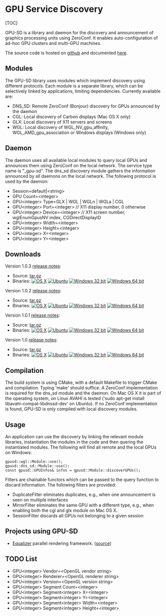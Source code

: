 # GPU Service Discovery

[TOC]

GPU-SD is a library and daemon for the discovery and announcement of
graphics processing units using ZeroConf. It enables auto-configuration
of ad-hoc GPU clusters and multi-GPU machines.

The source code is hosted on
[github](https://github.com/Eyescale/gpu-sd) and documented [here](http://www.equalizergraphics.com/gpu-sd/API/).

## Modules

The GPU-SD library uses modules which implement discovery using
different protocols. Each module is a separate library, which can be
selectively linked by applications, limiting dependencies. Currently
available are:

- DNS_SD: Remote ZeroConf (Bonjour) discovery for GPUs announced by the daemon
- CGL: Local discovery of Carbon displays (Mac OS X only)
- GLX: Local discovery of X11 servers and screens
- WGL: Local discovery of WGL_NV_gpu_affinity, WGL_AMD_gpu_association
  or Windows displays (Windows only)

## Daemon

The daemon uses all available local modules to query local GPUs and
announces them using ZeroConf on the local network. The service type
name is "_gpu-sd". The dns_sd discovery module gathers the information
announced by all daemons on the local network. The following protocol is
used by the daemon:

* Session=default|&lt;string&gt;
* GPU Count=&lt;integer&gt;
* GPU&lt;integer&gt; Type=GLX | WGL | WGLn | WGLa | CGL
* GPU&lt;integer&gt; Port=&lt;integer&gt; // X11 display number, 0 otherwise
* GPU&lt;integer&gt; Device=&lt;integer&gt; // X11 screen number, wglEnumGpusNV index, CGDirectDisplayID
* GPU&lt;integer&gt; Width=&lt;integer&gt;
* GPU&lt;integer&gt; Height=&lt;integer&gt;
* GPU&lt;integer&gt; X=&lt;integer&gt;
* GPU&lt;integer&gt; Y=&lt;integer&gt;

## Downloads

Version 1.0.3
[release notes](http://www.equalizergraphics.com/gpu-sd/API-1.0.3):

* Source: [tar.gz](http://www.equalizergraphics.com/gpu-sd/downloads/gpu-sd-1.0.3.tar.gz)
* Binaries:
  [![OS X](http://www.equalizergraphics.com/images/mac.png)](http://www.equalizergraphics.com/gpu-sd/downloads/gpu-sd-1.0.3-Darwin.dmg)
  [![Ubuntu](http://www.equalizergraphics.com/images/ubuntu.png)](https://launchpad.net/%7Eeilemann/+archive/equalizer/)
  [![Windows 32 bit](http://www.equalizergraphics.com/images/windows32.png)](http://www.equalizergraphics.com/gpu-sd/downloads/gpu-sd-1.0.3-win32.exe)
  [![Windows 64 bit](http://www.equalizergraphics.com/images/windows64.png)](http://www.equalizergraphics.com/gpu-sd/downloads/gpu-sd-1.0.3-win64.exe)

Version 1.0.2
[release notes](http://www.equalizergraphics.com/gpu-sd/API-1.0.2):

* Source: [tar.gz](http://www.equalizergraphics.com/gpu-sd/downloads/gpu-sd-1.0.2.tar.gz)
* Binaries:
  [![OS X](http://www.equalizergraphics.com/images/mac.png)](http://www.equalizergraphics.com/gpu-sd/downloads/gpu-sd1-1.0.2-Darwin.dmg)
  [![Ubuntu](http://www.equalizergraphics.com/images/ubuntu.png)](https://launchpad.net/%7Eeilemann/+archive/equalizer/)
  [![Windows 32 bit](http://www.equalizergraphics.com/images/windows32.png)](http://www.equalizergraphics.com/gpu-sd/downloads/gpu-sd1-1.0.2-win32.exe)
  [![Windows 64 bit](http://www.equalizergraphics.com/images/windows64.png)](http://www.equalizergraphics.com/gpu-sd/downloads/gpu-sd1-1.0.2-win64.exe)

Version 1.0.1
[release notes](http://www.equalizergraphics.com/gpu-sd/API-1.0.1):

* Source: [tar.gz](http://www.equalizergraphics.com/gpu-sd/downloads/gpu-sd-1.0.1.tar.gz)
* Binaries:
  [![OS X](http://www.equalizergraphics.com/images/mac.png)](http://www.equalizergraphics.com/gpu-sd/downloads/gpu-sd1-1.0.1-Darwin.dmg)
  [![Ubuntu](http://www.equalizergraphics.com/images/ubuntu.png)](https://launchpad.net/%7Eeilemann/+archive/equalizer/)
  [![Windows 32 bit](http://www.equalizergraphics.com/images/windows32.png)](http://www.equalizergraphics.com/gpu-sd/downloads/gpu-sd1-1.0.1-win32.exe)
  [![Windows 64 bit](http://www.equalizergraphics.com/images/windows64.png)](http://www.equalizergraphics.com/gpu-sd/downloads/gpu-sd1-1.0.1-win64.exe)

Version 1.0
[release notes](http://www.equalizergraphics.com/gpu-sd/API-1.0):

* Source: [tar.gz](http://www.equalizergraphics.com/gpu-sd/downloads/gpu-sd-1.0.tar.gz)
* Binaries:
  [![OS X](http://www.equalizergraphics.com/images/mac.png)](http://www.equalizergraphics.com/gpu-sd/downloads/gpu-sd1-1.0.0-Darwin.dmg)
  [![Ubuntu](http://www.equalizergraphics.com/images/ubuntu.png)](https://launchpad.net/%7Eeilemann/+archive/equalizer/)
  [![Windows 32 bit](http://www.equalizergraphics.com/images/windows32.png)](http://www.equalizergraphics.com/gpu-sd/downloads/gpu-sd1-1.0.0-win32.exe)
  [![Windows 64 bit](http://www.equalizergraphics.com/images/windows64.png)](http://www.equalizergraphics.com/gpu-sd/downloads/gpu-sd1-1.0.0-win64.exe)

## Compilation

The build system is using CMake, with a default Makefile to trigger
CMake and compilation. Typing 'make' should suffice. A ZeroConf
implementation is required for the dns_sd module and the daemon. On Mac
OS X it is part of the operating system, on Linux AVAHI is tested ('sudo
apt-get install libavahi-compat-libdnssd-dev' on Ubuntu). If no ZeroConf
implementation is found, GPU-SD is only compiled with local discovery
modules.

## Usage

An application can use the discovery by linking the relevant module
libraries, instantiation the modules in the code and then quering the
instantiated modules. The following will find all remote and the local
GPUs on Windows:

    gpusd::wgl::Module::use();
    gpusd::dns_sd::Module::use();
    const gpusd::GPUInfos& infos = gpusd::Module::discoverGPUs();

Filters are chainable functors which can be passed to the query function
to discard information. The following filters are provided:

* DuplicateFilter eliminates duplicates, e.g.,  when one announcement is
  seen on multiple interfaces
* MirrorFilter eliminates the same GPU with a different type, e.g., when
  enabling both the cgl and glx module on Mac OS X.
* SessionFilter discards all GPUs not belonging to a given session

## Projects using GPU-SD

* [Equalizer](http://www.equalizergraphics.com) parallel rendering
  framework. ([source](https://github.com/Eyescale/Equalizer/blob/master/libs/eq/server/config/resources.cpp#L61))

## TODO List

* GPU&lt;integer&gt; Vendor=&lt;OpenGL vendor string&gt;
* GPU&lt;integer&gt; Renderer=&lt;OpenGL renderer string&gt;
* GPU&lt;integer&gt; Version=&lt;OpenGL version string&gt;
* GPU&lt;integer&gt; Segment Count=&lt;integer&gt;
* GPU&lt;integer&gt; Segment&lt;integer&gt; X=&lt;integer&gt;
* GPU&lt;integer&gt; Segment&lt;integer&gt; Y=&lt;integer&gt;
* GPU&lt;integer&gt; Segment&lt;integer&gt; Width=&lt;integer&gt;
* GPU&lt;integer&gt; Segment&lt;integer&gt; Height=&lt;integer&gt;
